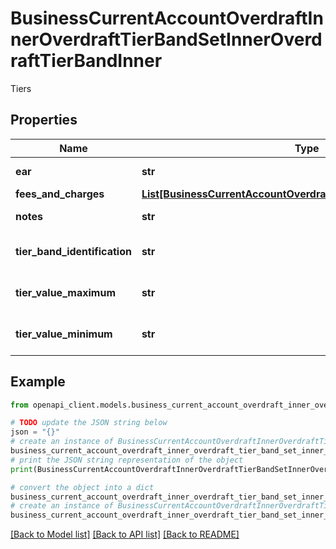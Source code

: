 # BusinessCurrentAccountOverdraftInnerOverdraftTierBandSetInnerOverdraftTierBandInner

Tiers

## Properties

Name | Type | Description | Notes
------------ | ------------- | ------------- | -------------
**ear** | **str** | EAR of the Tier | [optional] 
**fees_and_charges** | [**List[BusinessCurrentAccountOverdraftInnerFeesAndChargesInner]**](BusinessCurrentAccountOverdraftInnerFeesAndChargesInner.md) |  | [optional] 
**notes** | **str** | Notes on the Overdraft | [optional] 
**tier_band_identification** | **str** | Identification of the tier or band | [optional] 
**tier_value_maximum** | **str** | Maximum value of the tier | 
**tier_value_minimum** | **str** | Minimum value of the tier | 

## Example

```python
from openapi_client.models.business_current_account_overdraft_inner_overdraft_tier_band_set_inner_overdraft_tier_band_inner import BusinessCurrentAccountOverdraftInnerOverdraftTierBandSetInnerOverdraftTierBandInner

# TODO update the JSON string below
json = "{}"
# create an instance of BusinessCurrentAccountOverdraftInnerOverdraftTierBandSetInnerOverdraftTierBandInner from a JSON string
business_current_account_overdraft_inner_overdraft_tier_band_set_inner_overdraft_tier_band_inner_instance = BusinessCurrentAccountOverdraftInnerOverdraftTierBandSetInnerOverdraftTierBandInner.from_json(json)
# print the JSON string representation of the object
print(BusinessCurrentAccountOverdraftInnerOverdraftTierBandSetInnerOverdraftTierBandInner.to_json())

# convert the object into a dict
business_current_account_overdraft_inner_overdraft_tier_band_set_inner_overdraft_tier_band_inner_dict = business_current_account_overdraft_inner_overdraft_tier_band_set_inner_overdraft_tier_band_inner_instance.to_dict()
# create an instance of BusinessCurrentAccountOverdraftInnerOverdraftTierBandSetInnerOverdraftTierBandInner from a dict
business_current_account_overdraft_inner_overdraft_tier_band_set_inner_overdraft_tier_band_inner_from_dict = BusinessCurrentAccountOverdraftInnerOverdraftTierBandSetInnerOverdraftTierBandInner.from_dict(business_current_account_overdraft_inner_overdraft_tier_band_set_inner_overdraft_tier_band_inner_dict)
```
[[Back to Model list]](../README.md#documentation-for-models) [[Back to API list]](../README.md#documentation-for-api-endpoints) [[Back to README]](../README.md)



